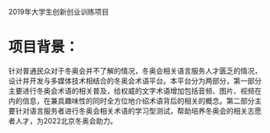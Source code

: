 2019年大学生创新创业训练项目

# 项目背景：

针对普通民众对于冬奥会并不了解的情况，冬奥会相关语言服务人才匮乏的情况，设计并开发与多媒体技术相结合的冬奥会术语平台。本平台分为两部分，第一部分主要进行冬奥会术语的相关普及，给权威的文字术语增加包括音频、图片、视频在内的信息，在兼具趣味性的同时全方位地介绍术语背后的相关的概念。第二部分主要针对语言服务者进行冬奥会相关术语的学习型测试，帮助培养冬奥会的相关志愿者人才，为2022北京冬奥会助力。
